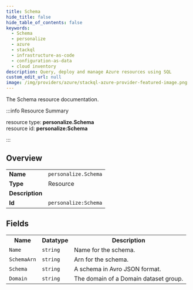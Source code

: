 ```yaml
---
title: Schema
hide_title: false
hide_table_of_contents: false
keywords:
  - Schema
  - personalize
  - azure
  - stackql
  - infrastructure-as-code
  - configuration-as-data
  - cloud inventory
description: Query, deploy and manage Azure resources using SQL
custom_edit_url: null
image: /img/providers/azure/stackql-azure-provider-featured-image.png
---
```

The Schema resource documentation.

:::info Resource Summary

<div class="row">
<div class="providerDocColumn">
<span>resource type:&nbsp;<b>personalize.Schema</b></span><br />
<span>resource id:&nbsp;<b>personalize:Schema</b></span><br />
</div>
</div>

:::

## Overview
<table><tbody>
<tr><td><b>Name</b></td><td><code>personalize.Schema</code></td></tr>
<tr><td><b>Type</b></td><td>Resource</td></tr>
<tr><td><b>Description</b></td><td></td></tr>
<tr><td><b>Id</b></td><td><code>personalize:Schema</code></td></tr>
</tbody></table>

## Fields
<table><tbody>
<tr><th>Name</th><th>Datatype</th><th>Description</th></tr>
<tr><td><code>Name</code></td><td><code>string</code></td><td>Name for the schema.</td></tr><tr><td><code>SchemaArn</code></td><td><code>string</code></td><td>Arn for the schema.</td></tr><tr><td><code>Schema</code></td><td><code>string</code></td><td>A schema in Avro JSON format.</td></tr><tr><td><code>Domain</code></td><td><code>string</code></td><td>The domain of a Domain dataset group.</td></tr>
</tbody></table>